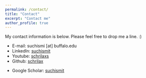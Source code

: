 ```yaml
---
permalink: /contact/
title: "Contact"
excerpt: "Contact me"
author_profile: true
---
```

My contact information is below. Please feel free to drop me a line. :)

* E-mail: suchismi [at] buffalo.edu
* LinkedIn: [suchismit](http://www.linkedin.com/in/suchismit)
* Youtube: [schrilaxs](https://www.youtube.com/user/schrilaxs)
* Github: [schrilax](https://github.com/schrilax)
<!-- * Twitter: [schrilax](http://twitter.com/schrilax) -->
* Google Scholar: [suchismit](https://scholar.google.com/citations?hl=en&user=SfzRqb4AAAAJ)
